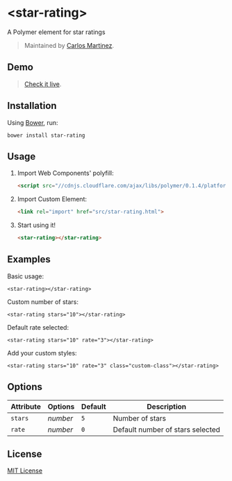 # &lt;star-rating&gt;

A Polymer element for star ratings

> Maintained by [Carlos Martinez](https://github.com/cmartinezv).

## Demo

> [Check it live]( http://cmartinezv.github.io/star-rating).

## Installation

Using [Bower](http://bower.io), run:

```shell
bower install star-rating
```

## Usage

1. Import Web Components' polyfill:

    ```html
    <script src="//cdnjs.cloudflare.com/ajax/libs/polymer/0.1.4/platform.js"></script>
    ```

2. Import Custom Element:

    ```html
    <link rel="import" href="src/star-rating.html">
    ```

3. Start using it!

    ```html
    <star-rating></star-rating>
    ```

## Examples

Basic usage:

```
<star-rating></star-rating>
```

Custom number of stars:

```
<star-rating stars="10"></star-rating>
```

Default rate selected:

```
<star-rating stars="10" rate="3"></star-rating>
```

Add your custom styles:

```
<star-rating stars="10" rate="3" class="custom-class"></star-rating>
```


## Options

Attribute  | Options                   | Default             | Description
---        | ---                       | ---                 | ---
`stars`      | *number*                  | `5`               | Number of stars
`rate`      | *number*                  | `0`               | Default number of stars selected


## License

[MIT License](http://opensource.org/licenses/MIT)